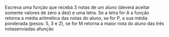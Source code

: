 Escreva uma função que receba 3 notas de um aluno (deverá aceitar somente valores de zero a dez) e uma letra. Se a letra for A a função retorna a média aritmética das notas do aluno, se for P, a sua média ponderada (pesos: 5, 3 e 2), se for M retorna a maior nota do aluno das três notasenviadas afunção